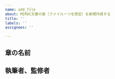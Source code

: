 ```yaml
---
name: add_file
about: MIROC文書の章（ファイル一つを想定）を新規作成する
title: ''
labels: ''
assignees: ''

---
```


## 章の名前

## 執筆者、監修者
